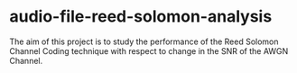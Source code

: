 # audio-file-reed-solomon-analysis
The aim of this project is to study the performance of the Reed Solomon Channel Coding technique with respect to change in the SNR of the AWGN Channel.

